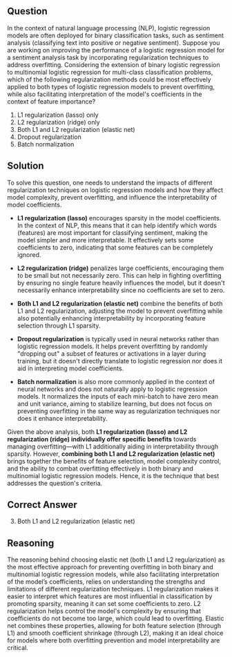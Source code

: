 ## Question
In the context of natural language processing (NLP), logistic regression models are often deployed for binary classification tasks, such as sentiment analysis (classifying text into positive or negative sentiment). Suppose you are working on improving the performance of a logistic regression model for a sentiment analysis task by incorporating regularization techniques to address overfitting. Considering the extension of binary logistic regression to multinomial logistic regression for multi-class classification problems, which of the following regularization methods could be most effectively applied to both types of logistic regression models to prevent overfitting, while also facilitating interpretation of the model's coefficients in the context of feature importance?

1. L1 regularization (lasso) only
2. L2 regularization (ridge) only
3. Both L1 and L2 regularization (elastic net)
4. Dropout regularization
5. Batch normalization

## Solution
To solve this question, one needs to understand the impacts of different regularization techniques on logistic regression models and how they affect model complexity, prevent overfitting, and influence the interpretability of model coefficients.

- **L1 regularization (lasso)** encourages sparsity in the model coefficients. In the context of NLP, this means that it can help identify which words (features) are most important for classifying sentiment, making the model simpler and more interpretable. It effectively sets some coefficients to zero, indicating that some features can be completely ignored.

- **L2 regularization (ridge)** penalizes large coefficients, encouraging them to be small but not necessarily zero. This can help in fighting overfitting by ensuring no single feature heavily influences the model, but it doesn't necessarily enhance interpretability since no coefficients are set to zero.

- **Both L1 and L2 regularization (elastic net)** combine the benefits of both L1 and L2 regularization, adjusting the model to prevent overfitting while also potentially enhancing interpretability by incorporating feature selection through L1 sparsity.

- **Dropout regularization** is typically used in neural networks rather than logistic regression models. It helps prevent overfitting by randomly "dropping out" a subset of features or activations in a layer during training, but it doesn't directly translate to logistic regression nor does it aid in interpreting model coefficients.

- **Batch normalization** is also more commonly applied in the context of neural networks and does not naturally apply to logistic regression models. It normalizes the inputs of each mini-batch to have zero mean and unit variance, aiming to stabilize learning, but does not focus on preventing overfitting in the same way as regularization techniques nor does it enhance interpretability.

Given the above analysis, both **L1 regularization (lasso) and L2 regularization (ridge) individually offer specific benefits** towards managing overfitting—with L1 additionally aiding in interpretability through sparsity. However, **combining both L1 and L2 regularization (elastic net)** brings together the benefits of feature selection, model complexity control, and the ability to combat overfitting effectively in both binary and multinomial logistic regression models. Hence, it is the technique that best addresses the question's criteria.

## Correct Answer
3. Both L1 and L2 regularization (elastic net)

## Reasoning
The reasoning behind choosing elastic net (both L1 and L2 regularization) as the most effective approach for preventing overfitting in both binary and multinomial logistic regression models, while also facilitating interpretation of the model’s coefficients, relies on understanding the strengths and limitations of different regularization techniques. L1 regularization makes it easier to interpret which features are most influential in classification by promoting sparsity, meaning it can set some coefficients to zero. L2 regularization helps control the model's complexity by ensuring that coefficients do not become too large, which could lead to overfitting. Elastic net combines these properties, allowing for both feature selection (through L1) and smooth coefficient shrinkage (through L2), making it an ideal choice for models where both overfitting prevention and model interpretability are critical.